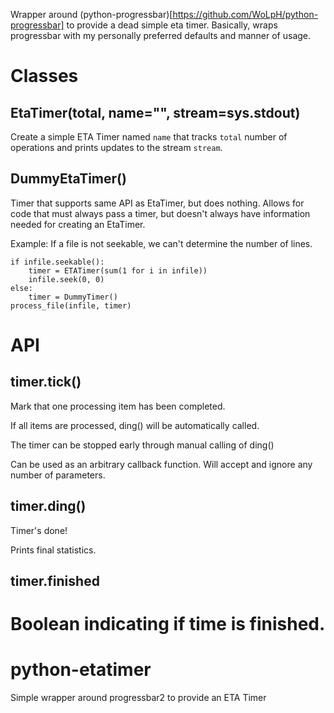 Wrapper around 
(python-progressbar)[https://github.com/WoLpH/python-progressbar] to provide a 
dead simple eta timer. Basically, wraps progressbar with my personally 
preferred defaults and manner of usage.

# Classes

## EtaTimer(total, name="", stream=sys.stdout)
Create a simple ETA Timer named `name` that tracks `total` number of operations 
and prints updates to the stream `stream`.

## DummyEtaTimer()
Timer that supports same API as EtaTimer, but does nothing. Allows for code 
that must always pass a timer, but doesn't always have information needed for 
creating an EtaTimer.

Example: If a file is not seekable, we can't determine the number of lines.

    if infile.seekable():
        timer = ETATimer(sum(1 for i in infile))
        infile.seek(0, 0)
    else:
        timer = DummyTimer()
    process_file(infile, timer)

# API

## timer.tick()
    
Mark that one processing item has been completed. 

If all items are processed, ding() will be automatically called.

The timer can be stopped early through manual calling of ding()

Can be used as an arbitrary callback function. Will accept and ignore any 
number of parameters.

## timer.ding()

Timer's done!

Prints final statistics. 

## timer.finished

Boolean indicating if time is finished.
=======
# python-etatimer
Simple wrapper around progressbar2 to provide an ETA Timer
